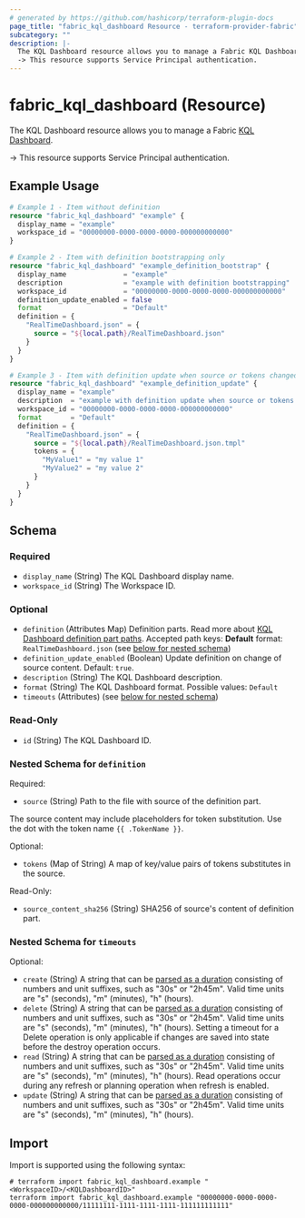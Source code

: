 ```yaml
---
# generated by https://github.com/hashicorp/terraform-plugin-docs
page_title: "fabric_kql_dashboard Resource - terraform-provider-fabric"
subcategory: ""
description: |-
  The KQL Dashboard resource allows you to manage a Fabric KQL Dashboard https://learn.microsoft.com/fabric/real-time-intelligence/dashboard-real-time-create.
  -> This resource supports Service Principal authentication.
---
```


# fabric_kql_dashboard (Resource)

The KQL Dashboard resource allows you to manage a Fabric [KQL Dashboard](https://learn.microsoft.com/fabric/real-time-intelligence/dashboard-real-time-create).

-> This resource supports Service Principal authentication.

## Example Usage

```terraform
# Example 1 - Item without definition
resource "fabric_kql_dashboard" "example" {
  display_name = "example"
  workspace_id = "00000000-0000-0000-0000-000000000000"
}

# Example 2 - Item with definition bootstrapping only
resource "fabric_kql_dashboard" "example_definition_bootstrap" {
  display_name              = "example"
  description               = "example with definition bootstrapping"
  workspace_id              = "00000000-0000-0000-0000-000000000000"
  definition_update_enabled = false
  format                    = "Default"
  definition = {
    "RealTimeDashboard.json" = {
      source = "${local.path}/RealTimeDashboard.json"
    }
  }
}

# Example 3 - Item with definition update when source or tokens changed
resource "fabric_kql_dashboard" "example_definition_update" {
  display_name = "example"
  description  = "example with definition update when source or tokens changed"
  workspace_id = "00000000-0000-0000-0000-000000000000"
  format       = "Default"
  definition = {
    "RealTimeDashboard.json" = {
      source = "${local.path}/RealTimeDashboard.json.tmpl"
      tokens = {
        "MyValue1" = "my value 1"
        "MyValue2" = "my value 2"
      }
    }
  }
}
```

<!-- schema generated by tfplugindocs -->
## Schema

### Required

- `display_name` (String) The KQL Dashboard display name.
- `workspace_id` (String) The Workspace ID.

### Optional

- `definition` (Attributes Map) Definition parts. Read more about [KQL Dashboard definition part paths](https://learn.microsoft.com/rest/api/fabric/articles/item-management/definitions/kql-dashboard-definition). Accepted path keys: **Default** format: `RealTimeDashboard.json` (see [below for nested schema](#nestedatt--definition))
- `definition_update_enabled` (Boolean) Update definition on change of source content. Default: `true`.
- `description` (String) The KQL Dashboard description.
- `format` (String) The KQL Dashboard format. Possible values: `Default`
- `timeouts` (Attributes) (see [below for nested schema](#nestedatt--timeouts))

### Read-Only

- `id` (String) The KQL Dashboard ID.

<a id="nestedatt--definition"></a>

### Nested Schema for `definition`

Required:

- `source` (String) Path to the file with source of the definition part.

The source content may include placeholders for token substitution. Use the dot with the token name `{{ .TokenName }}`.

Optional:

- `tokens` (Map of String) A map of key/value pairs of tokens substitutes in the source.

Read-Only:

- `source_content_sha256` (String) SHA256 of source's content of definition part.

<a id="nestedatt--timeouts"></a>

### Nested Schema for `timeouts`

Optional:

- `create` (String) A string that can be [parsed as a duration](https://pkg.go.dev/time#ParseDuration) consisting of numbers and unit suffixes, such as "30s" or "2h45m". Valid time units are "s" (seconds), "m" (minutes), "h" (hours).
- `delete` (String) A string that can be [parsed as a duration](https://pkg.go.dev/time#ParseDuration) consisting of numbers and unit suffixes, such as "30s" or "2h45m". Valid time units are "s" (seconds), "m" (minutes), "h" (hours). Setting a timeout for a Delete operation is only applicable if changes are saved into state before the destroy operation occurs.
- `read` (String) A string that can be [parsed as a duration](https://pkg.go.dev/time#ParseDuration) consisting of numbers and unit suffixes, such as "30s" or "2h45m". Valid time units are "s" (seconds), "m" (minutes), "h" (hours). Read operations occur during any refresh or planning operation when refresh is enabled.
- `update` (String) A string that can be [parsed as a duration](https://pkg.go.dev/time#ParseDuration) consisting of numbers and unit suffixes, such as "30s" or "2h45m". Valid time units are "s" (seconds), "m" (minutes), "h" (hours).

## Import

Import is supported using the following syntax:

```shell
# terraform import fabric_kql_dashboard.example "<WorkspaceID>/<KQLDashboardID>"
terraform import fabric_kql_dashboard.example "00000000-0000-0000-0000-000000000000/11111111-1111-1111-1111-111111111111"
```
